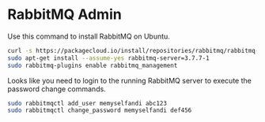
# RabbitMQ Admin

Use this command to install RabbitMQ on Ubuntu.

```bash
curl -s https://packagecloud.io/install/repositories/rabbitmq/rabbitmq-server/script.deb.sh | sudo bash
sudo apt-get install --assume-yes rabbitmq-server=3.7.7-1
sudo rabbitmq-plugins enable rabbitmq_management
```

Looks like you need to login to the running RabbitMQ server to execute the password change commands.

```bash
sudo rabbitmqctl add_user memyselfandi abc123
sudo rabbitmqctl change_password memyselfandi def456
```

